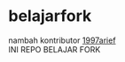 # belajarfork  
nambah kontributor [1997arief](https://github.com/1997arief)  
INI REPO BELAJAR FORK
